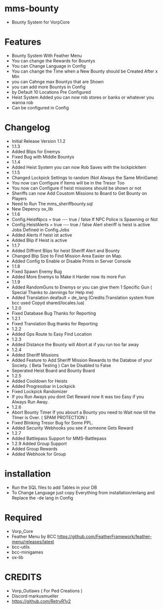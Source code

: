 # mms-bounty 

- Bounty System for VorpCore

# Features
 
- Bounty System With Feather Menu
- You can change the Rewards for Bountys
- You can Change Language in Config
- You can change the Time when a New Bounty should be Created After x Min
- you can Cahnge max Bountys that are Shown
- you can add more Bountys in Config
- by Default 10 Locations Pre Configured
- Heist System Added you can now rob stores or banks or whatever you wanna rob
- Can be configured in Config

# Changelog

- Initial Release Version 1.1.2
- 1.1.3
- Added Blips for Enemys
- Fixed Bug with Middle Bountys 
- 1.1.4
- Added Heist System you can now Rob Saves with the lockpickitem
- 1.1.5 
- Changed Lockpick Settings to random (Not Always the Same MiniGame)
- You now can Configure if Items will be in the Tresor Too 
- You now can Configure if heist missions should be shown or not
- Sheriffs can now Add Coustom Missions to Board to Get Bounty on Players 
- Need to Run The mms_sheriffbounty.sql  
- New Depency ox_lib
- 1.1.6
- Config.HeistNpcs = true  --- true / false If NPC Police is Spawning or Not
- Config.HeistAlerts = true  --- true / false Alert sheriff is heist is active  Jobs Defined in Config.Jobs
- Added Alerts if heist ist active 
- Added Blip if Heist is active
- 1.1.7
- Added Diffrent Blips for heist Sheriff Alert and Bounty
- Changed Blip Size to Find Mission Area Easier on Map.
- Added Config to Enable or Disable Prints in Server Console
- 1.1.8
- Fixed Spawn Enemy Bug
- Added More Enemys to Make it Harder now its more Fun
- 1.1.9
- Added RandomGuns to Enemys or you can give them 1 Specific Gun ( Special Thanks to Jannings for Help me)
- Added Translation deafault = de_lang (Credits:Translation system from bcc used Copyd shared/locales.lua)
- 1.2.0 
- Fixed Database Bug Thanks for Reporting
- 1.2.1
- Fixed Translation Bug thanks for Reporting
- 1.2.2
- Added Gps Route to Easy Find Location
- 1.2.3 
- Added Distance the Bounty will Abort at if you run too far away
- 1.2.4 
- Added Sheriff Missions 
- Added Feature to Add Sheriff Mission Rewards to the Databse of your Society. ( Beta Testing ) Can be Disabled to False
- Seperated Heist Board and Bounty Board
- 1.2.5
- Added Cooldown for Heists
- Added Progressbar in Lockpick
- Fixed Lockpick Randomizer
- If you Run Aways you dont Get Reward now It was too Easy if you Always Run Away.
- 1.2.6
- Abort Bounty Timer If you abourt a Bounty you need to Wait now till the TImer is Over. ( SPAM PROTECTION )
- Fixed Blinking Tresor Bug for Some PPL.
- Added Security Webhooks you see if someone Gets Reward
- 1.2.7 
- Added Battlepass Support for MMS-Battlepass
- 1.2.9 Added Group Support
- Added Group Rewards
- Added Webhook for Group

# installation 

- Run the SQL files to add Tables in your DB
- To Change Language just copy Everything from installation/enlang and Replace the -de lang in Config


# Required
- Vorp_Core 
- Feather Menu by BCC https://github.com/FeatherFramework/feather-menu/releases/latest
- bcc-utils
- bcc-minigames
- ox-lib

# CREDITS
- Vorp_Outlaws ( For Ped Creations )
- Discord markusmueller 
- https://github.com/RetryR1v2 